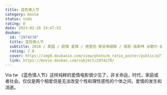 ```yaml
---
title: 蓝色情人节
category: movie
status: todo
rating: 0
date: 2023-02-26 19:47:53
douban:
  id: "2974278"
  title: 蓝色情人节
  subtitle: 2010 / 美国 / 剧情 爱情 / 德里克·斯安弗朗斯 / 瑞恩·高斯林 米歇尔·威廉姆斯
  rating: 7.8
  cover: https://img9.doubanio.com/view/photo/m_ratio_poster/public/p710464565.jpg
  link: https://movie.douban.com/subject/2974278/
---
```


Via tw 《蓝色情人节》这样纯粹的爱情电影很少见了，非关命运，时代，家庭或者社会。仅仅是两个相爱但是无法改变个性和理性感性的个体之间，爱情的发生和消逝。